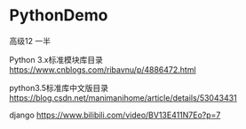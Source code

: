 # PythonDemo
高级12  一半


Python 3.x标准模块库目录
https://www.cnblogs.com/ribavnu/p/4886472.html


python3.5标准库中文版目录
https://blog.csdn.net/manimanihome/article/details/53043431

django
https://www.bilibili.com/video/BV13E411N7Eo?p=7